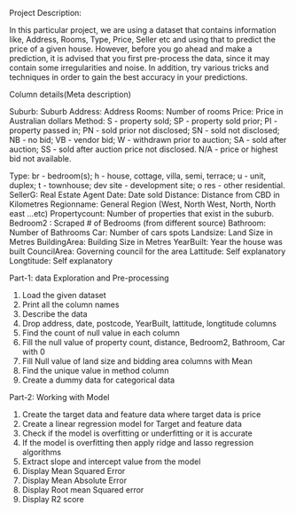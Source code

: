 Project Description:

In this particular project, we are using a dataset that contains information like, Address, Rooms, Type, Price, Seller etc and using that to predict the price of a given house. 
However, before you go ahead and make a prediction, it is advised that you first pre-process the data, since it may contain some irregularities and noise. In addition, try various tricks and techniques in order to gain the best accuracy in your predictions.

Column details(Meta description)

Suburb: Suburb
Address: Address
Rooms: Number of rooms
Price: Price in Australian dollars
Method:
S - property sold;
SP - property sold prior;
PI - property passed in;
PN - sold prior not disclosed;
SN - sold not disclosed;
NB - no bid;
VB - vendor bid;
W - withdrawn prior to auction;
SA - sold after auction;
SS - sold after auction price not disclosed.
N/A - price or highest bid not available.

Type:
br - bedroom(s);
h - house, cottage, villa, semi, terrace;
u - unit, duplex;
t - townhouse;
dev site - development site;
o res - other residential.
SellerG: Real Estate Agent
Date: Date sold
Distance: Distance from CBD in Kilometres
Regionname: General Region (West, North West, North, North east …etc)
Propertycount: Number of properties that exist in the suburb.
Bedroom2 : Scraped # of Bedrooms (from different source)
Bathroom: Number of Bathrooms
Car: Number of cars spots
Landsize: Land Size in Metres
BuildingArea: Building Size in Metres
YearBuilt: Year the house was built
CouncilArea: Governing council for the area
Lattitude: Self explanatory
Longtitude: Self explanatory

Part-1: data Exploration and Pre-processing

1) Load the given dataset 
2) Print all the column names 
3) Describe the data 
4) Drop address, date, postcode, YearBuilt, lattitude, longtitude columns 
5) Find the count of null value in each column 
6) Fill the null value of property count, distance, Bedroom2, Bathroom, Car with 0
7) Fill Null value of land size and bidding area columns with Mean 
8) Find the unique value in method column 
9) Create a dummy data for categorical data 

Part-2: Working with Model 
1) Create the target data and feature data where target data is price 
2) Create a linear regression model for Target and feature data 
3) Check if the model is overfitting or underfitting or it is accurate 
4) If the model is overfitting then apply ridge and lasso regression algorithms 
5) Extract slope and intercept value from the model 
6) Display Mean Squared Error 
7) Display Mean Absolute Error 
8) Display Root mean Squared error 
9) Display R2 score 

